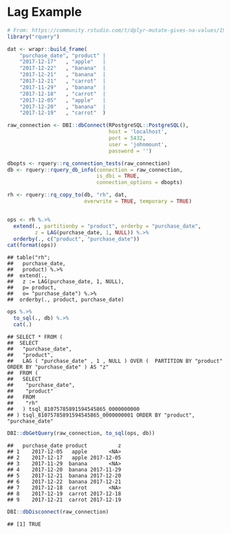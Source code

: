 Lag Example
================

``` r
# From: https://community.rstudio.com/t/dplyr-mutate-gives-na-values/19170/2
library("rquery")

dat <- wrapr::build_frame(
    "purchase_date", "product" |
    "2017-12-17"   , "apple"   |
    "2017-12-22"   , "banana"  |
    "2017-12-21"   , "banana"  |
    "2017-12-21"   , "carrot"  |
    "2017-11-29"   , "banana"  |
    "2017-12-18"   , "carrot"  |
    "2017-12-05"   , "apple"   |
    "2017-12-20"   , "banana"  |
    "2017-12-19"   , "carrot"  )

raw_connection <- DBI::dbConnect(RPostgreSQL::PostgreSQL(),
                                 host = 'localhost',
                                 port = 5432,
                                 user = 'johnmount',
                                 password = '')

dbopts <- rquery::rq_connection_tests(raw_connection)
db <- rquery::rquery_db_info(connection = raw_connection,
                             is_dbi = TRUE,
                             connection_options = dbopts)

rh <- rquery::rq_copy_to(db, "rh", dat,
                         overwrite = TRUE, temporary = TRUE)


ops <- rh %.>%
  extend(., partitionby = "product", orderby = "purchase_date",
         z = LAG(purchase_date, 1, NULL)) %.>%
  orderby(., c("product", "purchase_date"))
cat(format(ops))
```

    ## table("rh"; 
    ##   purchase_date,
    ##   product) %.>%
    ##  extend(.,
    ##   z := LAG(purchase_date, 1, NULL),
    ##   p= product,
    ##   o= "purchase_date") %.>%
    ##  orderby(., product, purchase_date)

``` r
ops %.>%
  to_sql(., db) %.>%
  cat(.)
```

    ## SELECT * FROM (
    ##  SELECT
    ##   "purchase_date",
    ##   "product",
    ##   LAG ( "purchase_date" , 1 , NULL ) OVER (  PARTITION BY "product" ORDER BY "purchase_date" ) AS "z"
    ##  FROM (
    ##   SELECT
    ##    "purchase_date",
    ##    "product"
    ##   FROM
    ##    "rh"
    ##   ) tsql_81075785891594545865_0000000000
    ## ) tsql_81075785891594545865_0000000001 ORDER BY "product", "purchase_date"

``` r
DBI::dbGetQuery(raw_connection, to_sql(ops, db))
```

    ##   purchase_date product          z
    ## 1    2017-12-05   apple       <NA>
    ## 2    2017-12-17   apple 2017-12-05
    ## 3    2017-11-29  banana       <NA>
    ## 4    2017-12-20  banana 2017-11-29
    ## 5    2017-12-21  banana 2017-12-20
    ## 6    2017-12-22  banana 2017-12-21
    ## 7    2017-12-18  carrot       <NA>
    ## 8    2017-12-19  carrot 2017-12-18
    ## 9    2017-12-21  carrot 2017-12-19

``` r
DBI::dbDisconnect(raw_connection)
```

    ## [1] TRUE
